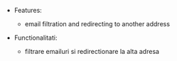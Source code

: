   - Features:
    
      - email filtration and redirecting to another address

  - Functionalitati:
    
      - filtrare emailuri si redirectionare la alta adresa
